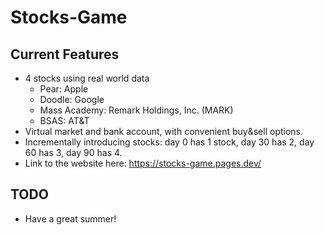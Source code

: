 # Stocks-Game
## Current Features
* 4 stocks using real world data
  * Pear: Apple
  * Doodle: Google
  * Mass Academy: Remark Holdings, Inc. (MARK)
  * BSAS: AT&T
* Virtual market and bank account, with convenient buy&sell options.
* Incrementally introducing stocks: day 0 has 1 stock, day 30 has 2, day 60 has 3, day 90 has 4.
* Link to the website here: https://stocks-game.pages.dev/
## TODO
* Have a great summer!